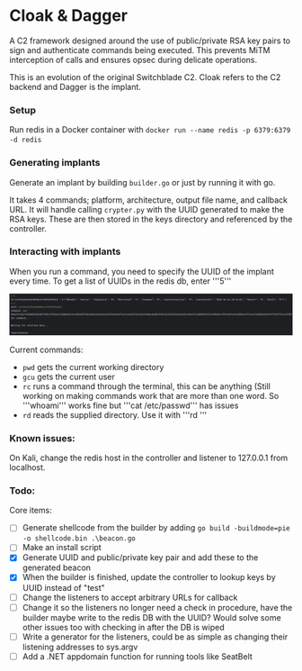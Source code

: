# Cloak & Dagger

A C2 framework designed around the use of public/private RSA key pairs to sign and authenticate commands being executed. This prevents MiTM interception of calls and ensures opsec during delicate operations.

This is an evolution of the original Switchblade C2. Cloak refers to the C2 backend and Dagger is the implant.

### Setup

Run redis in a Docker container with ```docker run --name redis -p 6379:6379 -d redis```

### Generating implants

Generate an implant by building ```builder.go``` or just by running it with go.

It takes 4 commands; platform, architecture, output file name, and callback URL. It will handle calling ```crypter.py``` with the UUID generated to make the RSA keys. These are then stored in the keys directory and referenced by the controller.

### Interacting with implants

When you run a command, you need to specify the UUID of the implant every time. To get a list of UUIDs in the redis db, enter '''5'''

![example](/img/guide/example.png)

Current commands:
- ```pwd``` gets the current working directory
- ```gcu``` gets the current user
- ```rc``` runs a command through the terminal, this can be anything (Still working on making commands work that are more than one word. So '''whoami''' works fine but '''cat /etc/passwd''' has issues
- ```rd``` reads the supplied directory. Use it with '''rd <directory path>'''

### Known issues:
On Kali, change the redis host in the controller and listener to 127.0.0.1 from localhost.

### Todo: 

Core items:
- [ ] Generate shellcode from the builder by adding ```go build -buildmode=pie -o shellcode.bin .\beacon.go```
- [ ] Make an install script
- [x] Generate UUID and public/private key pair and add these to the generated beacon
- [x] When the builder is finished, update the controller to lookup keys by UUID instead of "test"
- [ ] Change the listeners to accept arbitrary URLs for callback
- [ ] Change it so the listeners no longer need a check in procedure, have the builder maybe write to the redis DB with the UUID? Would solve some other issues too with checking in after the DB is wiped
- [ ] Write a generator for the listeners, could be as simple as changing their listening addresses to sys.argv
- [ ] Add a .NET appdomain function for running tools like SeatBelt
